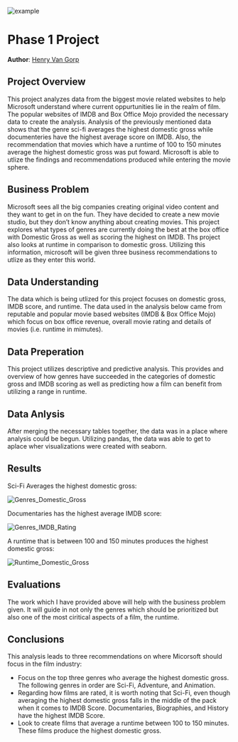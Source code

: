 ![example](https://raw.githubusercontent.com/learn-co-curriculum/dsc-project-template/template-mvp/images/director_shot.jpeg)

# Phase 1 Project

**Author**: [Henry Van Gorp](mailto:henrysvangorp@gmail.com)

## Project Overview

This project analyzes data from the biggest movie related websites to help Microsoft understand where current oppurtunities lie in the realm of film.  The popular websites of IMDB and Box Office Mojo provided the necessary data to create the analysis.  Analysis of the previously mentioned data shows that the genre sci-fi averages the highest domestic gross while documenteries have the highest average score on IMDB.  Also, the recommendation that movies which have a runtime of 100 to 150 minutes average the highest domestic gross was put foward.  Microsoft is able to utlize the findings and recommendations produced while entering the movie sphere.

## Business Problem

Microsoft sees all the big companies creating original video content and they want to get in on the fun. They have decided to create a new movie studio, but they don’t know anything about creating movies. This project explores what types of genres are currently doing the best at the box office with Domestic Gross as well as scoring the highest on IMDB.  Ths project also looks at runtime in comparison to domestic gross.  Utilizing this information, microsoft will be given three business recommendations to utlize as they enter this world.

## Data Understanding

The data which is being utlized for this project focuses on domestic gross, IMDB score, and runtime.  The data used in the analysis below came from reputable and popular movie based websites (IMDB & Box Office Mojo) which focus on box office revenue, overall movie rating and details of movies (i.e. runtime in mimutes).

## Data Preperation

This project utilizes descriptive and predictive analysis.  This provides and overview of how genres have succeeded in the categories of domestic gross and IMDB scoring as well as predicting how a film can benefit from utilizing a range in runtime.

## Data Anlysis

After merging the necessary tables together, the data was in a place where analysis could be begun.  Utilizing pandas, the data was able to get to aplace wher visualizations were created with seaborn.

## Results

Sci-Fi Averages the highest domestic gross:

![Genres_Domestic_Gross](./Image/Genres_Domestic_Gross)

Documentaries has the highest average IMDB score:

![Genres_IMDB_Rating](./Image/Genres_IMDB_Rating)

A runtime that is between 100 and 150 minutes produces the highest domestic gross:

![Runtime_Domestic_Gross](./Image/Runtime_Domestic_Gross)

## Evaluations

The work which I have provided above will help with the business problem given.  It will guide in not only the genres which should be prioritized but also one of the most ciritical aspects of a film, the runtime.

## Conclusions

This analysis leads to three recommendations on where Micorsoft should focus in the film industry:

- Focus on the top three genres who average the highest domestic gross.  The following genres in order are Sci-Fi, Adventure, and Animation.
- Regarding how films are rated, it is worth noting that Sci-Fi, even though averaging the highest domestic gross falls in the middle of the pack when it comes to IMDB Score.  Documentaries, Biographies, and History have the highest IMDB Score.
- Look to create films that average a runtime between 100 to 150 minutes.  These films produce the highest domestic gross.